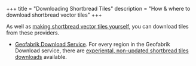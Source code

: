 +++
title = "Downloading Shortbread Tiles"
description = "How & where to download shortbread vector tiles"
+++

As well as [making shortbread vector tiles yourself](/make-vectortiles/), you can download tiles from these providers.

* [Geofabrik Download Service](https://download.geofabrik.de/). For every region in the Geofabrik Download service, there are [experiental, non-updated shortbread tiles downloads](https://blog.geofabrik.de/?p=589) available.

